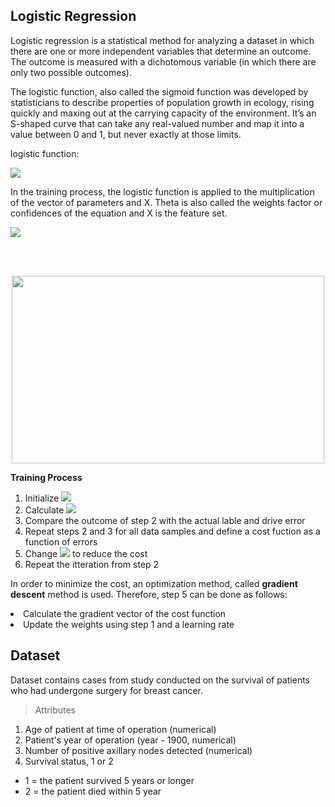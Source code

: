 ## Logistic Regression

Logistic regression is a statistical method for analyzing a dataset in which there are one or more independent variables that determine an outcome. The outcome is measured with a dichotomous variable (in which there are only two possible outcomes). 

The logistic function, also called the sigmoid function was developed by statisticians to describe properties of population growth in ecology, rising quickly and maxing out at the carrying capacity of the environment. It’s an S-shaped curve that can take any real-valued number and map it into a value between 0 and 1, but never exactly at those limits.

logistic function: 

<img src="https://latex.codecogs.com/svg.latex?\small&space;\sigma(x)=1/(1+exp(-x))" />

In the training process, the logistic function is applied to the multiplication of the vector of parameters and X. Theta is also called the weights factor or confidences of the equation and X is the feature set.

<img src="https://latex.codecogs.com/svg.latex?\small&space;\sigma({{\theta}^T}x)=1/(1+exp(-{{\theta}^T}x))" />

<br/><br/>

<p align="center">
  <img width="500" height="300" src="https://user-images.githubusercontent.com/66460485/129236247-45c3dc2d-634f-45e9-b935-a816138aadf7.png">
</p>

**Training Process**
<ol>
<li>Initialize <img src="https://latex.codecogs.com/svg.latex?\small&space;\theta"> </li>
<li>Calculate <img src="https://latex.codecogs.com/svg.latex?\small&space;\sigma({{\theta}^T}x)"> </li>
<li>Compare the outcome of step 2 with the actual lable and drive error </li>
<li>Repeat steps 2 and 3 for all data samples and define a cost fuction as a function of errors</li>  
<li>Change <img src="https://latex.codecogs.com/svg.latex?\small&space;\theta"> to reduce the cost</li>
<li>Repeat the itteration from step 2</li>
</ol>

In order to minimize the cost, an optimization method, called **gradient descent** method is used. Therefore, step 5 can be done as follows:
<li>Calculate the gradient vector of the cost function</li>
<li>Update the weights using step 1 and a learning rate</li>

## Dataset
Dataset contains cases from study conducted on the survival of patients who had undergone surgery for breast cancer.
> Attributes

<ol>
<li>Age of patient at time of operation (numerical) </li>
<li>Patient's year of operation (year - 1900, numerical)</li>
<li>Number of positive axillary nodes detected (numerical)</li>
<li>Survival status, 1 or 2</li>
</ol>

- 1 = the patient survived 5 years or longer
- 2 = the patient died within 5 year
